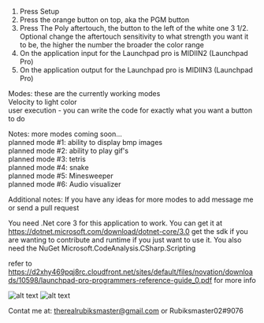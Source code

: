 1. Press Setup
2. Press the orange button on top, aka the PGM button
3. Press The Poly aftertouch, the button to the left of the white one
3 1/2. Optional change the aftertouch sensitivity to what strength you want it to be, the higher the number the broader the color range
4. On the application input for the Launchpad pro is MIDIIN2 (Launchpad Pro)
5. On the application output for the Launchpad pro is MIDIIN3 (Launchpad Pro)

Modes: these are the currently working modes   
Velocity to light color   
user execution - you can write the code for exactly what you want a button to do

Notes: more modes coming soon...   
planned mode #1: ability to display bmp images    
planned mode #2: ability to play gif's    
planned mode #3: tetris    
planned mode #4: snake   
planned mode #5: Minesweeper   
planned mode #6: Audio visualizer   

Additional notes:
If you have any ideas for more modes to add message me or send a pull request

You need .Net core 3 for this application to work. You can get it at https://dotnet.microsoft.com/download/dotnet-core/3.0 get the sdk if you are wanting to contribute and runtime if you just want to use it.
You also need the NuGet Microsoft.CodeAnalysis.CSharp.Scripting

refer to https://d2xhy469pqj8rc.cloudfront.net/sites/default/files/novation/downloads/10598/launchpad-pro-programmers-reference-guide_0.pdf for more info

![alt text](https://raw.githubusercontent.com/rubiksmaster02/AdvMidi/master/ProSetup.PNG)
![alt text](https://raw.githubusercontent.com/rubiksmaster02/AdvMidi/master/UserExecutionRefrence.PNG)


Contat me at: therealrubiksmaster@gmail.com or Rubiksmaster02#9076
